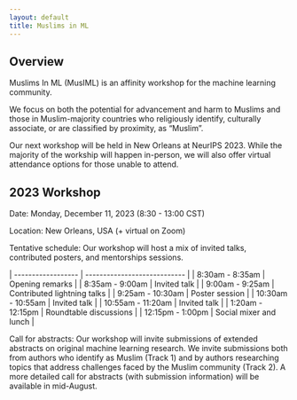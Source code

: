 ```yaml
---
layout: default
title: Muslims in ML
---
```


<!-- Click here to view the stream, and to join the chat: [https://neurips.cc/virtual/2020/protected/affinity_workshop_19591.html](https://neurips.cc/virtual/2020/protected/affinity_workshop_19591.html) -->

## Overview

Muslims In ML (MusIML) is an affinity workshop for the machine learning community. 

We focus on both the potential for advancement and harm to Muslims and those in Muslim-majority countries who religiously identify, culturally associate, or are classified by proximity, as “Muslim”.

Our next workshop will be held in New Orleans at NeurIPS 2023. While the majority of the workship will happen in-person, we will also offer virtual attendance options for those unable to attend.

## 2023 Workshop

Date: Monday, December 11, 2023 (8:30 - 13:00 CST)

Location: New Orleans, USA (+ virtual on Zoom)

Tentative schedule: Our workshop will host a mix of invited talks, contributed posters, and mentorships sessions. 

| ------------------ | ---------------------------- |
| 8:30am  - 8:35am   | Opening remarks              |
| 8:35am  - 9:00am   | Invited talk                 | 
| 9:00am  - 9:25am   | Contributed lightning talks  | 
| 9:25am  - 10:30am  | Poster session               | 
| 10:30am - 10:55am  | Invited talk                 | 
| 10:55am - 11:20am  | Invited talk                 | 
| 1:20am - 12:15pm   | Roundtable discussions       | 
| 12:15pm - 1:00pm   | Social mixer and lunch       | 

Call for abstracts: Our workshop will invite submissions of extended abstracts on original machine learning research. We invite submissions both from authors who identify as Muslim (Track 1) and by authors researching topics that address challenges faced by the Muslim community (Track 2). A more detailed call for abstracts (with submission information) will be available in mid-August.

<!-- The workshop will run on Tuesday, December 8, 2020 from 10:30AM - 1:30PM EST.  -->

<!-- We will feature a combination of pre-recorded and live talks, followed by a panel discussion with authors on the intersection of policy, technology, and Muslim communities.  -->
